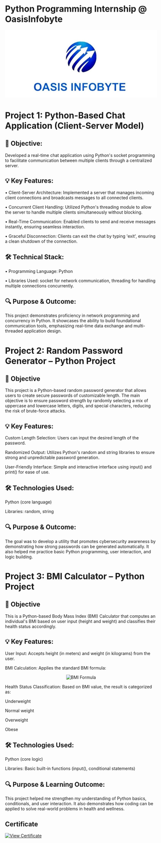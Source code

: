 # Python Programming Internship @ OasisInfobyte

![OasisInfobyte logo](https://github.com/Athira002/OIBSIP/blob/fd44ce927a5d66a6324785ec73744afc8d55e76e/Oasis%20Infobyte%20logo.jpg)

# Project 1: Python-Based Chat Application (Client-Server Model)

## 📝 Objective:

Developed a real-time chat application using Python's socket programming to facilitate communication between multiple clients through a centralized server.

## 💡 Key Features:

• Client-Server Architecture: Implemented a server that manages incoming
client connections and broadcasts messages to all connected clients.

• Concurrent Client Handling: Utilized Python's threading module to allow the
server to handle multiple clients simultaneously without blocking.

• Real-Time Communication: Enabled clients to send and receive messages
instantly, ensuring seamless interaction.

• Graceful Disconnection: Clients can exit the chat by typing 'exit', ensuring a
clean shutdown of the connection.

## 🛠 Technical Stack:

• Programming Language: Python

• Libraries Used: socket for network communication, threading for handling
multiple connections concurrently.

## 🔍 Purpose & Outcome:

This project demonstrates proficiency in network programming and concurrency in Python. It showcases the ability to build foundational communication tools, emphasizing real-time data exchange and multi-threaded application design.

# Project 2: Random Password Generator – Python Project

## 📝 Objective

This project is a Python-based random password generator that allows users to create secure passwords of customizable length. The main objective is to ensure password strength by randomly selecting a mix of uppercase and lowercase letters, digits, and special characters, reducing the risk of brute-force attacks.

## 💡 Key Features:

Custom Length Selection: Users can input the desired length of the password.

Randomized Output: Utilizes Python's random and string libraries to ensure strong and unpredictable password generation.

User-Friendly Interface: Simple and interactive interface using input() and print() for ease of use.

## 🛠 Technologies Used:

Python (core language)

Libraries: random, string

## 🔍 Purpose & Outcome:

The goal was to develop a utility that promotes cybersecurity awareness by demonstrating how strong passwords can be generated automatically. It also helped me practice basic Python programming, user interaction, and logic building.

# Project 3: BMI Calculator – Python Project

## 📝 Objective

This is a Python-based Body Mass Index (BMI) Calculator that computes an individual's BMI based on user input (height and weight) and classifies their health status accordingly.

## 💡 Key Features:

User Input: Accepts height (in meters) and weight (in kilograms) from the user.

BMI Calculation: Applies the standard BMI formula:

<p align="center">
  <img src="https://latex.codecogs.com/png.image?\dpi{110}\color[rgb]{0.6,0.6,0.6}{\boldsymbol{\textbf{BMI}}=\frac{\textbf{weight(kg)}}{\textbf{height(m)}^2}}" alt="BMI Formula">
</p>

Health Status Classification: Based on BMI value, the result is categorized as:

Underweight

Normal weight

Overweight

Obese

## 🛠 Technologies Used:

Python (core logic)

Libraries: Basic built-in functions (input(), conditional statements)

## 🔍 Purpose & Learning Outcome:

This project helped me strengthen my understanding of Python basics, conditionals, and user interaction. It also demonstrates how coding can be applied to solve real-world problems in health and wellness.

## Certificate

[![View Certificate](https://img.shields.io/badge/Certificate-View-green)](https://github.com/Athira002/OIBSIP/blob/7de2af6438f2d65a411a2b988b9272fcb4637b96/Athira%20Sreekumar%20%20Certificate.pdf)
